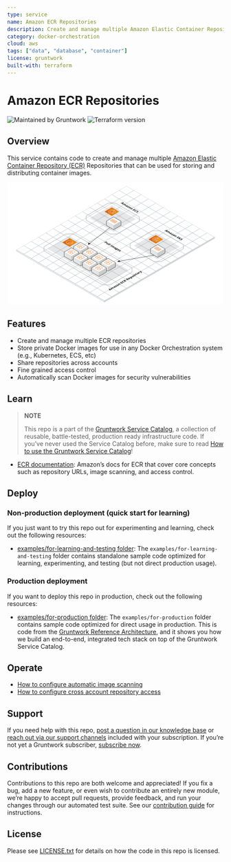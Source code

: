 ```yaml
---
type: service
name: Amazon ECR Repositories
description: Create and manage multiple Amazon Elastic Container Repository (ECR) Repositories that can be used to store your Docker images.
category: docker-orchestration
cloud: aws
tags: ["data", "database", "container"]
license: gruntwork
built-with: terraform
---
```


# Amazon ECR Repositories

![Maintained by Gruntwork](https://img.shields.io/badge/maintained%20by-gruntwork.io-%235849a6.svg)
![Terraform version](https://img.shields.io/badge/tf-%3E%3D1.0.0-blue.svg)

## Overview

This service contains code to create and manage multiple [Amazon Elastic Container Repository (ECR)](https://aws.amazon.com/ecr/)
Repositories that can be used for storing and distributing container images.

![ECR architecture](/_docs/ecr-architecture.png?raw=true)

## Features

- Create and manage multiple ECR repositories
- Store private Docker images for use in any Docker Orchestration system (e.g., Kubernetes, ECS, etc)
- Share repositories across accounts
- Fine grained access control
- Automatically scan Docker images for security vulnerabilities

## Learn

> **NOTE**
>
> This repo is a part of the [Gruntwork Service Catalog](https://github.com/gruntwork-io/terraform-aws-service-catalog/),
> a collection of reusable, battle-tested, production ready infrastructure code.
> If you’ve never used the Service Catalog before, make sure to read
> [How to use the Gruntwork Service Catalog](https://docs.gruntwork.io/reference/services/intro/overview)!

- [ECR documentation](https://docs.aws.amazon.com/AmazonECR/latest/userguide/what-is-ecr.html): Amazon’s docs for ECR
  that cover core concepts such as repository URLs, image scanning, and access control.

## Deploy

### Non-production deployment (quick start for learning)

If you just want to try this repo out for experimenting and learning, check out the following resources:

- [examples/for-learning-and-testing folder](/examples/for-learning-and-testing): The
  `examples/for-learning-and-testing` folder contains standalone sample code optimized for learning, experimenting, and
  testing (but not direct production usage).

### Production deployment

If you want to deploy this repo in production, check out the following resources:

- [examples/for-production folder](/examples/for-production): The `examples/for-production` folder contains sample code
  optimized for direct usage in production. This is code from the
  [Gruntwork Reference Architecture](https://gruntwork.io/reference-architecture/), and it shows you how we build an
  end-to-end, integrated tech stack on top of the Gruntwork Service Catalog.

## Operate

- [How to configure automatic image scanning](core-concepts.md#how-do-i-configure-automatic-image-scanning)
- [How to configure cross account repository access](core-concepts.md#how-do-i-configure-cross-account-repository-access)

## Support

If you need help with this repo, [post a question in our knowledge base](https://github.com/gruntwork-io/knowledge-base/discussions?discussions_q=label%3Ar%3Aterraform-aws-service-catalog)
or [reach out via our support channels](https://docs.gruntwork.io/support) included with your subscription. If you’re
not yet a Gruntwork subscriber, [subscribe now](https://www.gruntwork.io/pricing/).

## Contributions

Contributions to this repo are both welcome and appreciated! If you fix a bug, add a new feature, or even wish to
contribute an entirely new module, we’re happy to accept pull requests, provide feedback, and run your changes
through our automated test suite.
See our [contribution guide](https://docs.gruntwork.io/guides/working-with-code/contributing) for instructions.

## License

Please see [LICENSE.txt](/LICENSE.txt) for details on how the code in this repo is licensed.
